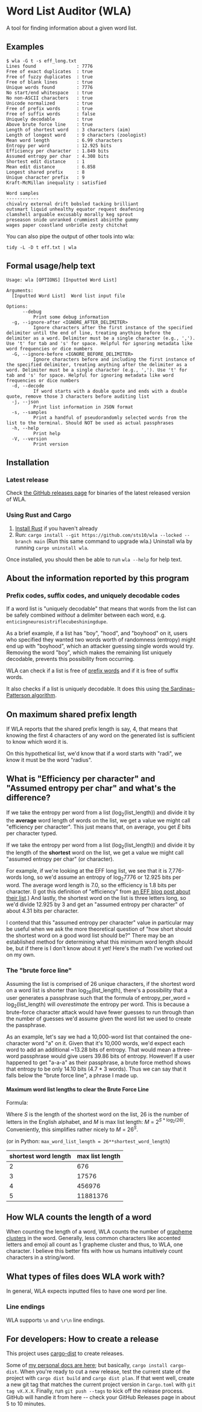 # Word List Auditor (WLA)

A tool for finding information about a given word list.

## Examples
```
$ wla -G t -s eff_long.txt 
Lines found               : 7776
Free of exact duplicates  : true
Free of fuzzy duplicates  : true
Free of blank lines       : true
Unique words found        : 7776
No start/end whitespace   : true
No non-ASCII characters   : true
Unicode normalized        : true
Free of prefix words      : true
Free of suffix words      : false
Uniquely decodable        : true
Above brute force line    : true
Length of shortest word   : 3 characters (aim)
Length of longest word    : 9 characters (zoologist)
Mean word length          : 6.99 characters
Entropy per word          : 12.925 bits
Efficiency per character  : 1.849 bits
Assumed entropy per char  : 4.308 bits
Shortest edit distance    : 1
Mean edit distance        : 6.858
Longest shared prefix     : 8
Unique character prefix   : 9
Kraft-McMillan inequality : satisfied

Word samples
------------
chivalry external drift bobsled tacking brilliant
outsmart liquid unhealthy equator request deafening
clamshell arguable excusably morally keg sprout
preseason snide unranked crummiest absinthe gummy
wages paper coastland unbridle zesty chitchat
```

You can also pipe the output of other tools into wla: 

`tidy -L -D t eff.txt | wla`

## Formal usage/help text
```
Usage: wla [OPTIONS] [Inputted Word List]

Arguments:
  [Inputted Word List]  Word list input file

Options:
      --debug
          Print some debug information
  -g, --ignore-after <IGNORE_AFTER_DELIMITER>
          Ignore characters after the first instance of the specified delimiter until the end of line, treating anything before the delimiter as a word. Delimiter must be a single character (e.g., ','). Use 't' for tab and 's' for space. Helpful for ignoring metadata like word frequencies or dice numbers
  -G, --ignore-before <IGNORE_BEFORE_DELIMITER>
          Ignore characters before and including the first instance of the specified delimiter, treating anything after the delimiter as a word. Delimiter must be a single character (e.g., ','). Use 't' for tab and 's' for space. Helpful for ignoring metadata like word frequencies or dice numbers
  -d, --decode
          If word starts with a double quote and ends with a double quote, remove those 3 characters before auditing list
  -j, --json
          Print list information in JSON format
  -s, --samples
          Print a handful of pseudorandomly selected words from the list to the terminal. Should NOT be used as actual passphrases
  -h, --help
          Print help
  -V, --version
          Print version
```

## Installation

### Latest release
Check [the GitHub releases page](https://github.com/sts10/wla/releases) for binaries of the latest released version of WLA.

### Using Rust and Cargo
1. [Install Rust](https://www.rust-lang.org/tools/install) if you haven't already
2. Run: `cargo install --git https://github.com/sts10/wla --locked --branch main` (Run this same command to upgrade wla.) Uninstall wla by running `cargo uninstall wla`.

Once installed, you should then be able to run `wla --help` for help text.

## About the information reported by this program

### Prefix codes, suffix codes, and uniquely decodable codes

If a word list is "uniquely decodable" that means that words from the list can be safely combined _without_ a delimiter between each word, e.g. `enticingneurosistriflecubeshiningdupe`.

As a brief example, if a list has "boy", "hood", and "boyhood" on it, users who specified they wanted two words worth of randomness (entropy) might end up with "boyhood", which an attacker guessing single words would try. Removing the word "boy", which makes the remaining list uniquely decodable, prevents this possibility from occurring.

WLA can check if a list is free of [prefix words](https://en.wikipedia.org/wiki/Prefix_code) and if it is free of suffix words. 

It also checks if a list is uniquely decodable. It does this using [the Sardinas–Patterson algorithm](https://en.wikipedia.org/wiki/Sardinas%E2%80%93Patterson_algorithm). 

## On maximum shared prefix length

If WLA reports that the shared prefix length is say, 4, that means that knowing the first 4 characters of any word on the generated list is sufficient to know which word it is.

On this hypothetical list, we'd know that if a word starts with "radi", we know it must be the word "radius".

## What is "Efficiency per character" and "Assumed entropy per char" and what's the difference?

If we take the entropy per word from a list (log<sub>2</sub>(list_length)) and divide it by the **average** word length of words on the list, we get a value we might call "efficiency per character". This just means that, on average, you get _E_ bits per character typed.

If we take the entropy per word from a list (log<sub>2</sub>(list_length)) and divide it by the length of the **shortest** word on the list, we get a value we might call "assumed entropy per char" (or character).

For example, if we're looking at the EFF long list, we see that it is 7,776-words long, so we'd assume an entropy of log<sub>2</sub>7776 or 12.925 bits per word. The average word length is 7.0, so the efficiency is 1.8 bits per character. (I got this definition of "efficiency" from [an EFF blog post about their list](https://www.eff.org/deeplinks/2016/07/new-wordlists-random-passphrases).) And lastly, the shortest word on the list is three letters long, so we'd divide 12.925 by 3 and get an "assumed entropy per character" of about 4.31 bits per character.

I contend that this "assumed entropy per character" value in particular may be useful when we ask the more theoretical question of "how short should the shortest word on a good word list should be?" There may be an established method for determining what this minimum word length should be, but if there is I don't know about it yet! Here's the math I've worked out on my own.

### The "brute force line"

Assuming the list is comprised of 26 unique characters, if the shortest word on a word list is shorter than log<sub>26</sub>(list_length), there's a possibility that a user generates a passphrase such that the formula of entropy_per_word = log<sub>2</sub>(list_length) will _overestimate_ the entropy per word. This is because a brute-force character attack would have fewer guesses to run through than the number of guesses we'd assume given the word list we used to create the passphrase.

As an example, let's say we had a 10,000-word list that contained the one-character word "a" on it. Given that it's 10,000 words, we'd expect each word to add an additional ~13.28 bits of entropy. That would mean a three-word passphrase would give users 39.86 bits of entropy. However! If a user happened to get "a-a-a" as their passphrase, a brute force method shows that entropy to be only 14.10 bits (4.7 \* 3 words). Thus we can say that it falls below the "brute force line", a phrase I made up.

#### Maximum word list lengths to clear the Brute Force Line

Formula:

Where _S_ is the length of the shortest word on the list, 26 is the number of letters in the English alphabet, and _M_ is max list length: _M_ = 2<sup>_S_ * log<sub>2</sub>(26)</sup>. Conveniently, this simplifies rather nicely to _M_ = 26<sup>_S_</sup>.

(or in Python: `max_word_list_length = 26**shortest_word_length`)

| shortest word length | max list length |
|----------------------|-----------------|
| 2                    | 676             |
| 3                    | 17576           |
| 4                    | 456976          |
| 5                    | 11881376        |

## How WLA counts the length of a word

When counting the length of a word, WLA counts the number of [grapheme clusters](https://www.unicode.org/reports/tr29/#Grapheme_Cluster_Boundaries) in the word. Generally, less common characters like accented letters and emoji all count as 1 grapheme cluster and thus, to WLA, one character. I believe this better fits with how us humans intuitively count characters in a string/word.

## What types of files does WLA work with?
In general, WLA expects inputted files to have one word per line. 

### Line endings
WLA supports `\n` and `\r\n` line endings.


## For developers: How to create a release

This project uses [cargo-dist](https://opensource.axo.dev/cargo-dist/) to create releases. 

Some of [my personal docs are here](https://sts10.github.io/docs/cargo-dist-tips.html); but basically, `cargo install cargo-dist`. When you're ready to cut a new release, test the current state of the project with `cargo dist build` and `cargo dist plan`. If that went well, create a new git tag that matches the current project version in `Cargo.toml` with `git tag vX.X.X`. Finally, run `git push --tags` to kick off the release process. GitHub will handle it from here -- check your GitHub Releases page in about 5 to 10 minutes.
